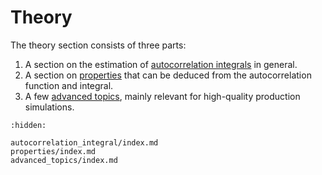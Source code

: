 # Theory

The theory section consists of three parts:

1. A section on the estimation of
   [autocorrelation integrals](autocorrelation_integral/index.md) in general.
2. A section on [properties](properties/index.md) that can be deduced
   from the autocorrelation function and integral.
3. A few [advanced topics](advanced_topics/index.md),
   mainly relevant for high-quality production simulations.

```{toctree}
:hidden:

autocorrelation_integral/index.md
properties/index.md
advanced_topics/index.md
```
